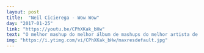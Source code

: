 ```yaml
---
layout: post
title:  "Neil Cicierega - Wow Wow"
day: "2017-01-25" 
link: "https://youtu.be/CPhXKak_bHw"
text: "O melhor mashup do melhor álbum de mashups do melhor artista de mashups. WE'RE GOING STRAAAAAAAAAAAAAAIIIIGHT TO-"
img: "https://i.ytimg.com/vi/CPhXKak_bHw/maxresdefault.jpg"
---
```

